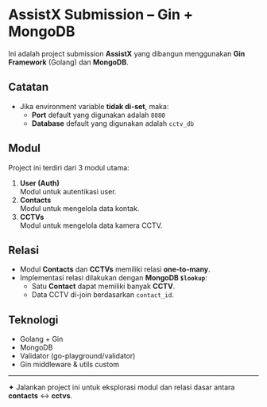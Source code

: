 # AssistX Submission – Gin + MongoDB

Ini adalah project submission **AssistX** yang dibangun menggunakan **Gin Framework** (Golang) dan **MongoDB**.

## Catatan
- Jika environment variable **tidak di-set**, maka:
  - **Port** default yang digunakan adalah `8080`
  - **Database** default yang digunakan adalah `cctv_db`

## Modul
Project ini terdiri dari 3 modul utama:
1. **User (Auth)**  
   Modul untuk autentikasi user.
2. **Contacts**  
   Modul untuk mengelola data kontak.
3. **CCTVs**  
   Modul untuk mengelola data kamera CCTV.

## Relasi
- Modul **Contacts** dan **CCTVs** memiliki relasi **one-to-many**.  
- Implementasi relasi dilakukan dengan **MongoDB `$lookup`**:
  - Satu **Contact** dapat memiliki banyak **CCTV**.
  - Data CCTV di-join berdasarkan `contact_id`.

## Teknologi
- Golang + Gin
- MongoDB
- Validator (go-playground/validator)
- Gin middleware & utils custom

---

✦ Jalankan project ini untuk eksplorasi modul dan relasi dasar antara **contacts** ↔ **cctvs**.
